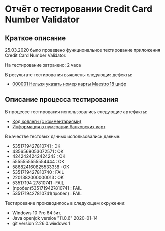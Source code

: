 # Отчёт о тестировании Credit Card Number Validator

## Краткое описание

25.03.2020 было проведено функциональное тестирование приложения Credit Card Number Validator.

На тестирование затрачено: 2 часа

В результате тестирования выявлены следующие дефекты:
* [000001 Нельзя указать номер карты Maestro 18 цифр](https://github.com/nmoraru/javaqa_1.2/issues/1)

## Описание процесса тестирования

В процессе тестирования использовались следующие артефакты:
* [Код коллеги (с комментариями)](https://github.com/nmoraru/javaqa_1.2/blob/master/kod_kollegi.md)
* [Информация о нумерации банковских карт](https://www.banki.ru/wikibank/nomer_bankovskoy_kartyi/)

В качестве тестовых данных использовались данные:
* 5351719427810741 : OK
* 4356569053072571 : OK
* 4242424242424242	: OK
* 5555555555554444 : OK
* 586824160825533338 : OK
* 5351719427810740 : FAIL
* 2201382000000013 : OK
* 53517194 27810741 : FAIL
* (пробел)5351719427810741 : FAIL
* 5351719427810741(пробел) : FAIL

Тестирование производилось в следующем окружении:
* Windows 10 Pro 64 бит.
* Java openjdk version "11.0.6" 2020-01-14
* git version 2.26.0.windows.1
